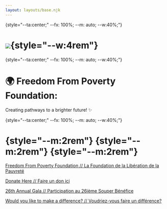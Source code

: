 ```yaml
---
layout: layouts/base.njk
---
```


{style="--ta:center;" --fx: 100%; --m: auto; --w:40%;"}

![](https://lh7-rt.googleusercontent.com/docsz/AD_4nXfMifUY94SFYhPoAj7lclgyAV8GKyMhyLhwlKXITGw5hjDnv8RkzRH4uEqGClZWrlGpbolys6ActlB6DSTD3W1wiRHNWzvDlrIRbv71QyA7LCFIdQP1dNutBi0bv57wewZrvR0WBg?key=eoHe1ZHreIyKj-2w9LPwhw){style="--w:4rem"}
===


{style="--ta:center;" --fx: 100%; --m: auto; --w:40%;"}

🌍 Freedom From Poverty Foundation: 
===================================

Creating pathways to a brighter future! ✨

{style="--ta:center;" --fx: 100%; --m: auto; --w:40%;"}
# [<i class="fa-brands fa-instagram"></i>](https://instagram.com/ffpf_org){style="--m:2rem"} [<i class="fa-brands fa-facebook"></i>](https://www.facebook.com/freedomfrompoverty){style="--m:2rem"}  [<i class="fa-brands fa-youtube"></i>](https://www.youtube.com/@freedomfrompauvretyfoundat1872){style="--m:2rem"} 

[Freedom From Poverty Foundation // La Foundation de la Libération de la Pauvreté](http://ffpf.org/get-involved/)

[Donate Here // Faire un don ici](https://www.canadahelps.org/en/charities/la-fondation-de-la-liberation-de-la-pauvrete-inc/)

[26th Annual Gala // Participation au 26ième Souper Bénéfice](https://forms.gle/xNEruCi56F2KcKPy6)

[Would you like to make a difference? // Voudriez-vous faire un différence?](https://forms.gle/tDrLEURdR6ggbaoa6)